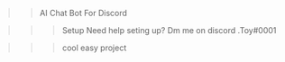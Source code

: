 >> AI Chat Bot For Discord


>>> Setup
> Need help seting up? Dm me on discord .Toy#0001

>>> cool easy project
